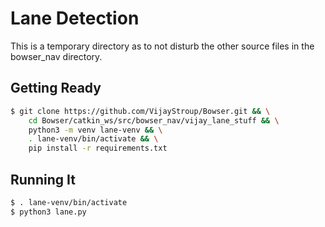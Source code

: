 # Lane Detection

This is a temporary directory as to not disturb the other source files in the bowser_nav directory.

## Getting Ready
```bash
$ git clone https://github.com/VijayStroup/Bowser.git && \
    cd Bowser/catkin_ws/src/bowser_nav/vijay_lane_stuff && \
    python3 -m venv lane-venv && \
    . lane-venv/bin/activate && \
    pip install -r requirements.txt
```

## Running It
```bash
$ . lane-venv/bin/activate
$ python3 lane.py
```
